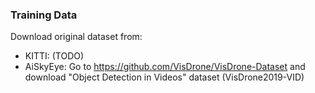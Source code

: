 ### Training Data
Download original dataset from:
 - KITTI: (TODO)
 - AiSkyEye: Go to https://github.com/VisDrone/VisDrone-Dataset and download "Object Detection in Videos" dataset (VisDrone2019-VID)
